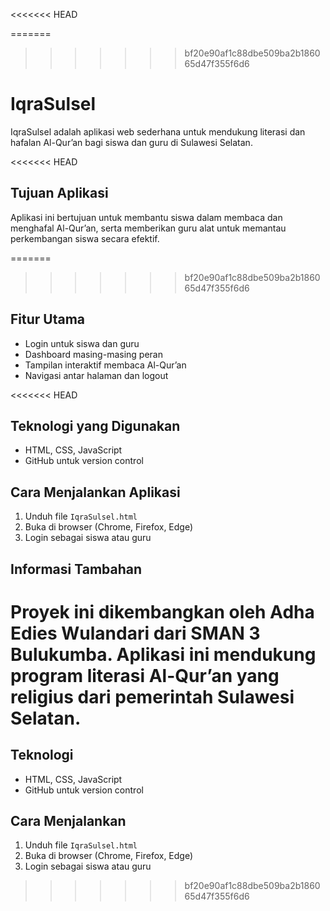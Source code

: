 <<<<<<< HEAD

=======
>>>>>>> bf20e90af1c88dbe509ba2b186065d47f355f6d6
# IqraSulsel

IqraSulsel adalah aplikasi web sederhana untuk mendukung literasi dan hafalan Al-Qur’an bagi siswa dan guru di Sulawesi Selatan.

<<<<<<< HEAD
## Tujuan Aplikasi
Aplikasi ini bertujuan untuk membantu siswa dalam membaca dan menghafal Al-Qur’an, serta memberikan guru alat untuk memantau perkembangan siswa secara efektif.

=======
>>>>>>> bf20e90af1c88dbe509ba2b186065d47f355f6d6
## Fitur Utama
- Login untuk siswa dan guru
- Dashboard masing-masing peran
- Tampilan interaktif membaca Al-Qur’an
- Navigasi antar halaman dan logout

<<<<<<< HEAD
## Teknologi yang Digunakan
- HTML, CSS, JavaScript
- GitHub untuk version control

## Cara Menjalankan Aplikasi
1. Unduh file `IqraSulsel.html`
2. Buka di browser (Chrome, Firefox, Edge)
3. Login sebagai siswa atau guru

## Informasi Tambahan
Proyek ini dikembangkan oleh Adha Edies Wulandari dari SMAN 3 Bulukumba. Aplikasi ini mendukung program literasi Al-Qur’an yang religius dari pemerintah Sulawesi Selatan.
=======
## Teknologi
- HTML, CSS, JavaScript
- GitHub untuk version control

## Cara Menjalankan
1. Unduh file `IqraSulsel.html`
2. Buka di browser (Chrome, Firefox, Edge)
3. Login sebagai siswa atau guru
>>>>>>> bf20e90af1c88dbe509ba2b186065d47f355f6d6
